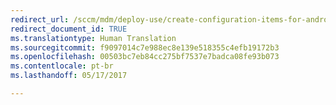 ```yaml
---
redirect_url: /sccm/mdm/deploy-use/create-configuration-items-for-android-and-samsung-knox-devices-managed-without-the-client
redirect_document_id: TRUE
ms.translationtype: Human Translation
ms.sourcegitcommit: f9097014c7e988ec8e139e518355c4efb19172b3
ms.openlocfilehash: 00503bc7eb84cc275bf7537e7badca08fe93b073
ms.contentlocale: pt-br
ms.lasthandoff: 05/17/2017

---
```


